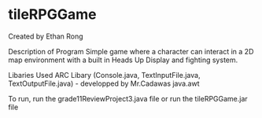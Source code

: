 # tileRPGGame
Created by Ethan Rong

Description of Program
  Simple game where a character can interact in a 2D map environment with a built in Heads Up Display and 
  fighting system.
  
Libaries Used
  ARC Libary (Console.java, TextInputFile.java, TextOutputFile.java) - developped by Mr.Cadawas
  java.awt
  
To run, run the grade11ReviewProject3.java file or run the tileRPGGame.jar file
